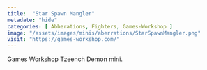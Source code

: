 ```yaml
---
title:  "Star Spawn Mangler"
metadate: "hide"
categories: [ Abberations, Fighters, Games-Workshop ]
image: "/assets/images/minis/aberrations/StarSpawnMangler.png"
visit: "https://games-workshop.com/"
---
```

Games Workshop Tzeench Demon mini.